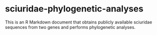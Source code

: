 # sciuridae-phylogenetic-analyses

This is an R Markdown document that obtains publicly available sciuridae sequences from two genes and performs phylogenetic analyses.
